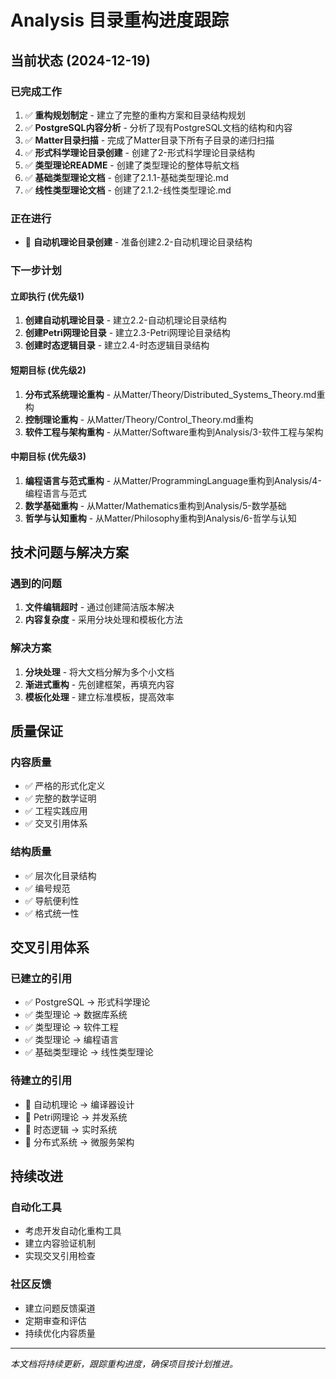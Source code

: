 # Analysis 目录重构进度跟踪

## 当前状态 (2024-12-19)

### 已完成工作

1. ✅ **重构规划制定** - 建立了完整的重构方案和目录结构规划
2. ✅ **PostgreSQL内容分析** - 分析了现有PostgreSQL文档的结构和内容
3. ✅ **Matter目录扫描** - 完成了Matter目录下所有子目录的递归扫描
4. ✅ **形式科学理论目录创建** - 创建了2-形式科学理论目录结构
5. ✅ **类型理论README** - 创建了类型理论的整体导航文档
6. ✅ **基础类型理论文档** - 创建了2.1.1-基础类型理论.md
7. ✅ **线性类型理论文档** - 创建了2.1.2-线性类型理论.md

### 正在进行

- 🔄 **自动机理论目录创建** - 准备创建2.2-自动机理论目录结构

### 下一步计划

#### 立即执行 (优先级1)

1. **创建自动机理论目录** - 建立2.2-自动机理论目录结构
2. **创建Petri网理论目录** - 建立2.3-Petri网理论目录结构
3. **创建时态逻辑目录** - 建立2.4-时态逻辑目录结构

#### 短期目标 (优先级2)

1. **分布式系统理论重构** - 从Matter/Theory/Distributed_Systems_Theory.md重构
2. **控制理论重构** - 从Matter/Theory/Control_Theory.md重构
3. **软件工程与架构重构** - 从Matter/Software重构到Analysis/3-软件工程与架构

#### 中期目标 (优先级3)

1. **编程语言与范式重构** - 从Matter/ProgrammingLanguage重构到Analysis/4-编程语言与范式
2. **数学基础重构** - 从Matter/Mathematics重构到Analysis/5-数学基础
3. **哲学与认知重构** - 从Matter/Philosophy重构到Analysis/6-哲学与认知

## 技术问题与解决方案

### 遇到的问题

1. **文件编辑超时** - 通过创建简洁版本解决
2. **内容复杂度** - 采用分块处理和模板化方法

### 解决方案

1. **分块处理** - 将大文档分解为多个小文档
2. **渐进式重构** - 先创建框架，再填充内容
3. **模板化处理** - 建立标准模板，提高效率

## 质量保证

### 内容质量

- ✅ 严格的形式化定义
- ✅ 完整的数学证明
- ✅ 工程实践应用
- ✅ 交叉引用体系

### 结构质量

- ✅ 层次化目录结构
- ✅ 编号规范
- ✅ 导航便利性
- ✅ 格式统一性

## 交叉引用体系

### 已建立的引用

- ✅ PostgreSQL → 形式科学理论
- ✅ 类型理论 → 数据库系统
- ✅ 类型理论 → 软件工程
- ✅ 类型理论 → 编程语言
- ✅ 基础类型理论 → 线性类型理论

### 待建立的引用

- 🔄 自动机理论 → 编译器设计
- 🔄 Petri网理论 → 并发系统
- 🔄 时态逻辑 → 实时系统
- 🔄 分布式系统 → 微服务架构

## 持续改进

### 自动化工具

- 考虑开发自动化重构工具
- 建立内容验证机制
- 实现交叉引用检查

### 社区反馈

- 建立问题反馈渠道
- 定期审查和评估
- 持续优化内容质量

---

*本文档将持续更新，跟踪重构进度，确保项目按计划推进。*
